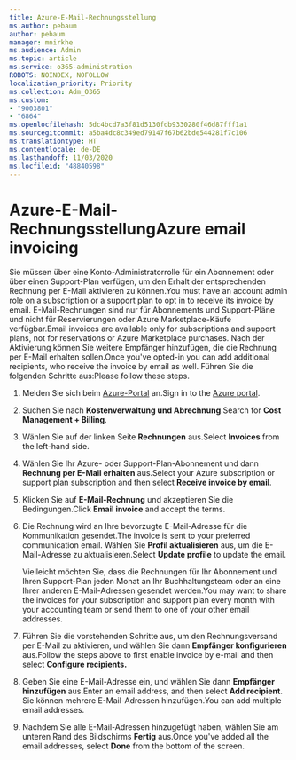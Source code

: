 ```yaml
---
title: Azure-E-Mail-Rechnungsstellung
ms.author: pebaum
author: pebaum
manager: mnirkhe
ms.audience: Admin
ms.topic: article
ms.service: o365-administration
ROBOTS: NOINDEX, NOFOLLOW
localization_priority: Priority
ms.collection: Adm_O365
ms.custom:
- "9003801"
- "6864"
ms.openlocfilehash: 5dc4bcd7a3f81d5130fdb9330280f46d87fff1a1
ms.sourcegitcommit: a5ba4dc8c349ed79147f67b62bde544281f7c106
ms.translationtype: HT
ms.contentlocale: de-DE
ms.lasthandoff: 11/03/2020
ms.locfileid: "48840598"
---
```

# <a name="azure-email-invoicing"></a><span data-ttu-id="c11fe-102">Azure-E-Mail-Rechnungsstellung</span><span class="sxs-lookup"><span data-stu-id="c11fe-102">Azure email invoicing</span></span>

<span data-ttu-id="c11fe-103">Sie müssen über eine Konto-Administratorrolle für ein Abonnement oder über einen Support-Plan verfügen, um den Erhalt der entsprechenden Rechnung per E-Mail aktivieren zu können.</span><span class="sxs-lookup"><span data-stu-id="c11fe-103">You must have an account admin role on a subscription or a support plan to opt in to receive its invoice by email.</span></span> <span data-ttu-id="c11fe-104">E-Mail-Rechnungen sind nur für Abonnements und Support-Pläne und nicht für Reservierungen oder Azure Marketplace-Käufe verfügbar.</span><span class="sxs-lookup"><span data-stu-id="c11fe-104">Email invoices are available only for subscriptions and support plans, not for reservations or Azure Marketplace purchases.</span></span> <span data-ttu-id="c11fe-105">Nach der Aktivierung können Sie weitere Empfänger hinzufügen, die die Rechnung per E-Mail erhalten sollen.</span><span class="sxs-lookup"><span data-stu-id="c11fe-105">Once you've opted-in you can add additional recipients, who receive the invoice by email as well.</span></span> <span data-ttu-id="c11fe-106">Führen Sie die folgenden Schritte aus:</span><span class="sxs-lookup"><span data-stu-id="c11fe-106">Please follow these steps.</span></span>

1. <span data-ttu-id="c11fe-107">Melden Sie sich beim [Azure-Portal](https://portal.azure.com/) an.</span><span class="sxs-lookup"><span data-stu-id="c11fe-107">Sign in to the [Azure portal](https://portal.azure.com/).</span></span>
2. <span data-ttu-id="c11fe-108">Suchen Sie nach **Kostenverwaltung und Abrechnung**.</span><span class="sxs-lookup"><span data-stu-id="c11fe-108">Search for **Cost Management + Billing**.</span></span>
3. <span data-ttu-id="c11fe-109">Wählen Sie auf der linken Seite **Rechnungen** aus.</span><span class="sxs-lookup"><span data-stu-id="c11fe-109">Select **Invoices** from the left-hand side.</span></span>
4. <span data-ttu-id="c11fe-110">Wählen Sie Ihr Azure- oder Support-Plan-Abonnement und dann **Rechnung per E-Mail erhalten** aus.</span><span class="sxs-lookup"><span data-stu-id="c11fe-110">Select your Azure subscription or support plan subscription and then select **Receive invoice by email**.</span></span>
5. <span data-ttu-id="c11fe-111">Klicken Sie auf **E-Mail-Rechnung** und akzeptieren Sie die Bedingungen.</span><span class="sxs-lookup"><span data-stu-id="c11fe-111">Click **Email invoice** and accept the terms.</span></span>
6. <span data-ttu-id="c11fe-112">Die Rechnung wird an Ihre bevorzugte E-Mail-Adresse für die Kommunikation gesendet.</span><span class="sxs-lookup"><span data-stu-id="c11fe-112">The invoice is sent to your preferred communication email.</span></span> <span data-ttu-id="c11fe-113">Wählen Sie **Profil aktualisieren** aus, um die E-Mail-Adresse zu aktualisieren.</span><span class="sxs-lookup"><span data-stu-id="c11fe-113">Select **Update profile** to update the email.</span></span>  

    <span data-ttu-id="c11fe-114">Vielleicht möchten Sie, dass die Rechnungen für Ihr Abonnement und Ihren Support-Plan jeden Monat an Ihr Buchhaltungsteam oder an eine Ihrer anderen E-Mail-Adressen gesendet werden.</span><span class="sxs-lookup"><span data-stu-id="c11fe-114">You may want to share the invoices for your subscription and support plan every month with your accounting team or send them to one of your other email addresses.</span></span>  

7. <span data-ttu-id="c11fe-115">Führen Sie die vorstehenden Schritte aus, um den Rechnungsversand per E-Mail zu aktivieren, und wählen Sie dann  **Empfänger konfigurieren** aus.</span><span class="sxs-lookup"><span data-stu-id="c11fe-115">Follow the steps above to first enable invoice by e-mail and then select  **Configure recipients.**</span></span>
8. <span data-ttu-id="c11fe-116">Geben Sie eine E-Mail-Adresse ein, und wählen Sie dann **Empfänger hinzufügen** aus.</span><span class="sxs-lookup"><span data-stu-id="c11fe-116">Enter an email address, and then select **Add recipient**.</span></span> <span data-ttu-id="c11fe-117">Sie können mehrere E-Mail-Adressen hinzufügen.</span><span class="sxs-lookup"><span data-stu-id="c11fe-117">You can add multiple email addresses.</span></span>
9. <span data-ttu-id="c11fe-118">Nachdem Sie alle E-Mail-Adressen hinzugefügt haben, wählen Sie am unteren Rand des Bildschirms **Fertig** aus.</span><span class="sxs-lookup"><span data-stu-id="c11fe-118">Once you've added all the email addresses, select **Done** from the bottom of the screen.</span></span>
